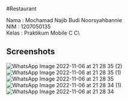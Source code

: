 
#Restaurant

Nama : Mochamad Najib Budi Noorsyahbannie\
NIM : 1207050135\
Kelas : Praktikum Mobile C C\

## Screenshots
![WhatsApp Image 2022-11-06 at 21 28 35 (2)](https://user-images.githubusercontent.com/82931864/200177476-295ff8ab-7ed7-44ca-8cfc-b33544a1788c.jpeg)
![WhatsApp Image 2022-11-06 at 21 28 35 (1)](https://user-images.githubusercontent.com/82931864/200177478-7efd1ccc-d250-48f0-950f-00ff122bb720.jpeg)
![WhatsApp Image 2022-11-06 at 21 28 35](https://user-images.githubusercontent.com/82931864/200177481-fd7012ee-7fa3-46ec-be01-d62b8a854c86.jpeg)
![WhatsApp Image 2022-11-06 at 21 28 34 (1)](https://user-images.githubusercontent.com/82931864/200177484-66bcf345-ae4e-4918-861c-e793f4e835b6.jpeg)
![WhatsApp Image 2022-11-06 at 21 28 34](https://user-images.githubusercontent.com/82931864/200177485-e4bee83c-5db3-4a17-8ca3-53065af75520.jpeg)
